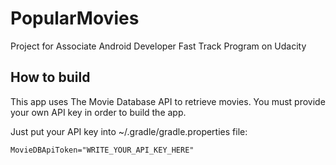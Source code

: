 # PopularMovies
Project for Associate Android Developer Fast Track Program on Udacity

## How to build

This app uses The Movie Database API to retrieve movies. You must provide your own API key in order to build the app.

Just put your API key into ~/.gradle/gradle.properties file:

`MovieDBApiToken="WRITE_YOUR_API_KEY_HERE"`
